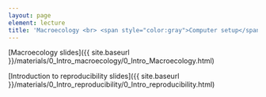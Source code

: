 ```yaml
---
layout: page
element: lecture
title: 'Macroecology <br> <span style="color:gray">Computer setup</span>'
---
```

[Macroecology slides]({{ site.baseurl }}/materials/0_Intro_macroecology/0_Intro_Macroecology.html)


[Introduction to reproducibility slides]({{ site.baseurl }}/materials/0_Intro_reproducibility/0_Intro_reproducibility.html)
